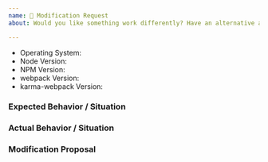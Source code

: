 ```yaml
---
name: 🔧 Modification Request
about: Would you like something work differently? Have an alternative approach? This is the template for you.

---
```


<!--
  Issues are so 🔥

  If you remove or skip this template, you'll make the 🐼 sad and the mighty god
  of Github will appear and pile-drive the close button from a great height
  while making animal noises.

  👉🏽 Need support, advice, or help? Don't open an issue!
  Head to StackOverflow or https://gitter.im/webpack/webpack.
-->

* Operating System:
* Node Version:
* NPM Version:
* webpack Version:
* karma-webpack Version:


### Expected Behavior / Situation



### Actual Behavior / Situation



### Modification Proposal
